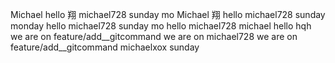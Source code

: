 Michael hello 翔 michael728 sunday mo
Michael 翔 hello michael728 sunday monday
hello michael728 sunday mo
hello michael728
michael hello hqh
we are on feature/add__gitcommand
we are on michael728
we are on feature/add__gitcommand michaelxox
sunday

